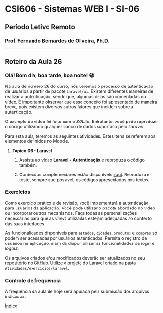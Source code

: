 # CSI606 - Sistemas WEB I - SI-06
## Período Letivo Remoto
### Prof. Fernando Bernardes de Oliveira, Ph.D.

---

## Roteiro da Aula 26

### Olá! Bom dia, boa tarde, boa noite! :smiley:   


Na aula de número 26 do curso, nós veremos o processo de autenticação de usuários a partir do pacote `laravel/ui`. Existem diferentes maneiras de realizar a autenticação, sendo que, algumas delas são comentadas no vídeo. É importante observar que esse conceito foi apresentado de maneira breve, pois existem diversos outros fatores que incidem sobre a autenticação.

O exemplo do vídeo foi feito com o *SQLite*. Entretanto, você pode reproduzir o código utilizando qualquer banco de dados suportado pelo *Laravel*.

Para esta aula, teremos as seguintes atividades. Estes itens se referem aos elementos definidos no Moodle.

1.  **Tópico 06 - Laravel**

    1.  Assista ao vídeo **Laravel - Autenticação** e reproduza o código também. 

    2.  Conteúdos complementares estão disponíveis [aqui](../../Lectures/laravel.md#autentica%C3%A7%C3%A3o-e-autoriza%C3%A7%C3%A3o). Reproduza e teste, sempre que possível, os códigos apresentados nos textos.

### Exercícios

Como exercício prático e de revisão, você implementará a autenticação para usuários da aplicação. Você pode utilizar o pacote abordado no vídeo ou incorporar outros mecanismos. Faça todas as personalizações necessárias para que as *views* utilizadas estejam adequadas ao contexto das suas interfaces.

As funcionalidades disponíveis para `estados`, `cidades`, `produtos` e `compras` só podem ser acessadas por usuários autenticados. Permita o registro de usuários na aplicação, além de disponibilizar as funcionalidades de *login* e *logout*.

Os arquivos criados e/ou modificados deverão ser atualizados no seu repositório no GitHub. Utilize o projeto do Laravel criado na pasta `Atividades/exercicios/laravel`.

### Controle de frequência

A frequência da aula de hoje será apurada pela submissão dos arquivos indicados.  

[Índice](../README.md#índice)  
